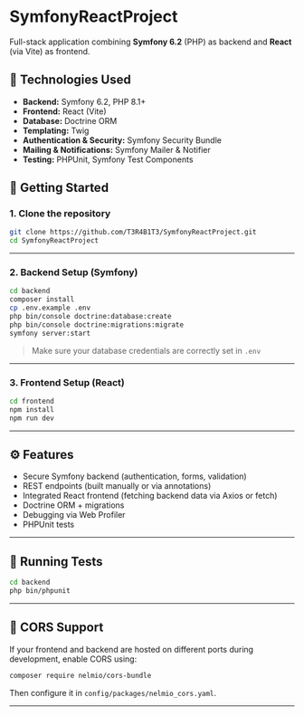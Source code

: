 # SymfonyReactProject

Full-stack application combining **Symfony 6.2** (PHP) as backend and **React** (via Vite) as frontend.

## 🧰 Technologies Used

- **Backend:** Symfony 6.2, PHP 8.1+
- **Frontend:** React (Vite)
- **Database:** Doctrine ORM
- **Templating:** Twig
- **Authentication & Security:** Symfony Security Bundle
- **Mailing & Notifications:** Symfony Mailer & Notifier
- **Testing:** PHPUnit, Symfony Test Components

## 🚀 Getting Started

### 1. Clone the repository

```bash
git clone https://github.com/T3R4B1T3/SymfonyReactProject.git
cd SymfonyReactProject
```

---

### 2. Backend Setup (Symfony)

```bash
cd backend
composer install
cp .env.example .env
php bin/console doctrine:database:create
php bin/console doctrine:migrations:migrate
symfony server:start
```

> Make sure your database credentials are correctly set in `.env`

---

### 3. Frontend Setup (React)

```bash
cd frontend
npm install
npm run dev
```

---

## ⚙️ Features

- Secure Symfony backend (authentication, forms, validation)
- REST endpoints (built manually or via annotations)
- Integrated React frontend (fetching backend data via Axios or fetch)
- Doctrine ORM + migrations
- Debugging via Web Profiler
- PHPUnit tests

---

## 🧪 Running Tests

```bash
cd backend
php bin/phpunit
```

---

## 🔐 CORS Support

If your frontend and backend are hosted on different ports during development, enable CORS using:

```bash
composer require nelmio/cors-bundle
```

Then configure it in `config/packages/nelmio_cors.yaml`.

---
